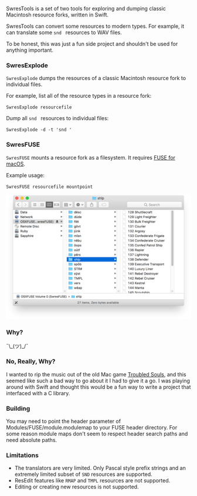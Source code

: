 SwresTools is a set of two tools for exploring and dumping classic Macintosh resource forks, written in Swift.

SwresTools can convert some resources to modern types. For example, it can translate some <code>snd </code> resources to WAV files.

To be honest, this was just a fun side project and shouldn't be used for anything important.

### SwresExplode

`SwresExplode` dumps the resources of a classic Macintosh resource fork to individual files.

For example, list all of the resource types in a resource fork:

	SwresExplode resourcefile
	
Dump all `snd ` resources to individual files:

	SwresExplode -d -t 'snd '

### SwresFUSE

`SwresFUSE` mounts a resource fork as a filesystem. It requires [FUSE for macOS][fuse].

Example usage:

	SwresFUSE resourcefile mountpoint
	
![A screenshot of SwresFUSE exploring a resource fork.](SwresFUSE.png)

[fuse]: https://osxfuse.github.io

### Why?

¯\\_(ツ)\_/¯

### No, Really, Why?

I wanted to rip the music out of the old Mac game [Troubled Souls][troubledsouls], and this seemed like such a bad way to go about it I had to give it a go. I was playing around with Swift and thought this would be a fun way to write a project that interfaced with a C library.

[troubledsouls]: https://en.wikipedia.org/wiki/Troubled_Souls

### Building

You may need to point the header parameter of Modules/FUSE/module.modulemap to your FUSE header directory. For some reason module maps don't seem to respect header search paths and need absolute paths.

### Limitations

* The translators are very limited. Only Pascal style prefix strings and an extremely limited subset of `SND` resources are supported.
* ResEdit features like `RMAP` and `TMPL` resources are not supported.
* Editing or creating new resources is not supported.